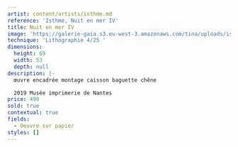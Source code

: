 ```yaml
---
artist: content/artists/isthme.md
reference: 'Isthme, Nuit en mer IV'
title: Nuit en mer IV
image: 'https://galerie-gaia.s3.eu-west-3.amazonaws.com/tina/uploads/isthme/nuit-en-mer-iv-425.jpg'
technique: 'Lithographie 4/25 '
dimensions:
  height: 69
  width: 53
  depth: null
description: |-
  œuvre encadrée montage caisson baguette chêne

  2019 Musée imprimerie de Nantes 
price: 490
sold: true
contextual: true
fields:
  - Oeuvre sur papier
styles: []
---
```


